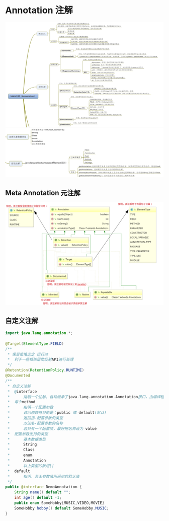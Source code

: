 #   Annotation 注解
![annotation1](https://github.com/powar2sun/Note/blob/master/Language/pictures/annotation1.png)
![annotation2](https://github.com/powar2sun/Note/blob/master/Language/pictures/annotation2.png)
##  Meta Annotation 元注解
![metaAnnotation](https://github.com/powar2sun/Note/blob/master/Language/pictures/metaAnnotation.png)
##  自定义注解
```java
import java.lang.annotation.*;

@Target(ElementType.FIELD)
/**
 * 保留策略选定 运行时
 *  利于一些框架借助反射API进行处理
 */
@Retention(RetentionPolicy.RUNTIME)
@Documented
/**
 * 自定义注解
 *  @interface
 *      指明一个注解，自动继承了java.lang.annotation.Annotation接口，由编译程序自动完成其他细节
 *  每个method
 *      指明一个配置参数
 *      访问修饰符只能是：public 或 default(默认)
 *      返回指-配置参数的类型
 *      方法名-配置参数的名称
 *      若只有一个配置项，最好把名称设为 value
 *  配置参数支持的类型
 *      基本数据类型
 *      String
 *      Class
 *      enum
 *      Annotation
 *      以上类型的数组[]
 *  default
 *      指明，若无参数值所采用的默认值
 */
public @interface DemoAnnotation {
    String name() default "";
    int age() default -1;
    public enum SomeHobby{MUSIC,VIDEO,MOVIE}
    SomeHobby hobby() default SomeHobby.MUSIC;
}
```
